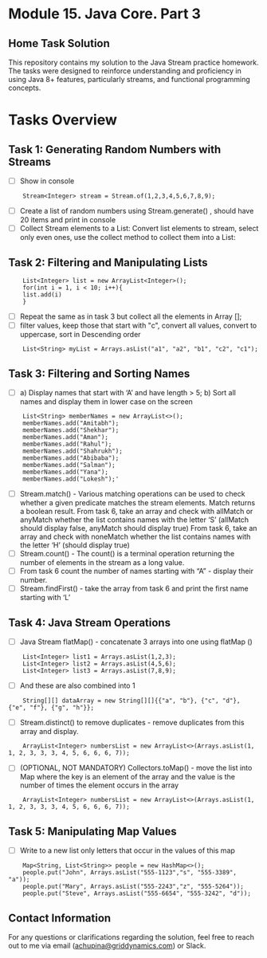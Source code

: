 # Module 15. Java Core. Part 3
## Home Task Solution

This repository contains my solution to the Java Stream practice homework. 
The tasks were designed to reinforce understanding and proficiency in using Java 8+ features, particularly streams, and functional programming concepts.

# Tasks Overview

## Task 1: Generating Random Numbers with Streams

- [ ] Show in console
```
    Stream<Integer> stream = Stream.of(1,2,3,4,5,6,7,8,9);
```
- [ ] Create a list of random numbers using Stream.generate() , should have 20 items and print in console
- [ ] Collect Stream elements to a List:  Convert list elements to stream, select only even ones, use the collect method to collect them into a List:

## Task 2: Filtering and Manipulating Lists
```
    List<Integer> list = new ArrayList<Integer>();
    for(int i = 1, i < 10; i++){
    list.add(i)
    }
```
- [ ] Repeat the same as in task 3 but collect all the elements in Array [];
- [ ] filter values, keep those that start with "c", convert all values, convert to uppercase, sort in Descending order
```
    List<String> myList = Arrays.asList("a1", "a2", "b1", "c2", "c1");
```

## Task 3: Filtering and Sorting Names
- [ ] a) Display names that start with ‘A’ and have length > 5;
  b) Sort all names and display them in lower case on the screen
```
    List<String> memberNames = new ArrayList<>();
    memberNames.add("Amitabh");
    memberNames.add("Shekhar");
    memberNames.add("Aman");
    memberNames.add("Rahul");
    memberNames.add("Shahrukh");
    memberNames.add("Abibaba");
    memberNames.add("Salman");
    memberNames.add("Yana");
    memberNames.add("Lokesh");'
```
- [ ] Stream.match() - Various matching operations can be used to check whether a given predicate matches the stream elements. Match returns a boolean result.
  From task 6, take an array and check with allMatch or anyMatch whether the list contains names with the letter ‘S’ (allMatch should display false, anyMatch should display true)
  From task 6, take an array and check with noneMatch whether the list contains names with the letter ‘H’ (should display true)
- [ ] Stream.count() - The count() is a terminal operation returning the number of elements in the stream as a long value.
- [ ] From task 6 count the number of names starting with “A” - display their number.
- [ ] Stream.findFirst() - take the array from task 6 and print the first name starting with ‘L’

## Task 4: Java Stream Operations
- [ ] Java Stream flatMap() - concatenate 3 arrays into one using flatMap ()
```
    List<Integer> list1 = Arrays.asList(1,2,3);
    List<Integer> list2 = Arrays.asList(4,5,6);
    List<Integer> list3 = Arrays.asList(7,8,9);
```
- [ ] And these are also combined into 1
```
    String[][] dataArray = new String[][]{{"a", "b"}, {"c", "d"}, {"e", "f"}, {"g", "h"}};
```
- [ ] Stream.distinct() to remove duplicates - remove duplicates from this array and display.
```
    ArrayList<Integer> numbersList = new ArrayList<>(Arrays.asList(1, 1, 2, 3, 3, 3, 4, 5, 6, 6, 6, 7));
```
- [ ] (OPTIONAL, NOT MANDATORY) Collectors.toMap() - move the list into Map where the key is an element of the array and the value is the number of times the element occurs in the array
```
    ArrayList<Integer> numbersList = new ArrayList<>(Arrays.asList(1, 1, 2, 3, 3, 3, 4, 5, 6, 6, 6, 7));
```

## Task 5: Manipulating Map Values
- [ ] Write to a new list only letters that occur in the values of this map
```
    Map<String, List<String>> people = new HashMap<>();
    people.put("John", Arrays.asList("555-1123","s", "555-3389", "a"));
    people.put("Mary", Arrays.asList("555-2243","z", "555-5264"));
    people.put("Steve", Arrays.asList("555-6654", "555-3242", "d"));
```

## Contact Information
For any questions or clarifications regarding the solution, feel free to reach out to me via email (achupina@griddynamics.com) or Slack.